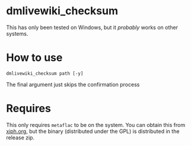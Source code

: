 # dmlivewiki_checksum

This has only been tested on Windows, but it *probably* works on other systems.

# How to use
`dmlivewiki_checksum path [-y]`


The final argument just skips the confirmation process

# Requires
This only requires `metaflac` to be on the system. You can obtain this from [xiph.org](https://xiph.org/flac/download.html), but the binary (distributed under the GPL) is distributed in the release zip.
